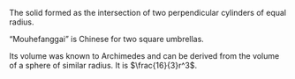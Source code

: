 The solid formed as the intersection of two perpendicular cylinders of
equal radius.

“Mouhefanggai” is Chinese for two square umbrellas.

Its volume was known to Archimedes and can be derived from the volume of
a sphere of similar radius. It is $\frac{16}{3}r^3$.
